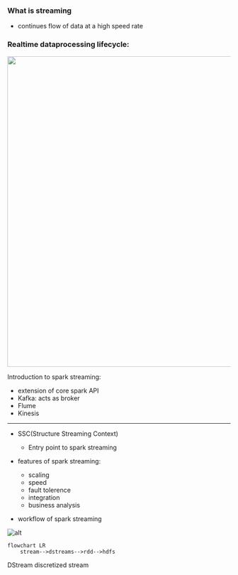 ### What is streaming
- continues flow of data at a high speed rate

### Realtime dataprocessing lifecycle:
<!-- ![rts](https://www.researchgate.net/profile/Fatih-Gurcan/publication/329565393/figure/fig1/AS:711978163134464@1546760230618/Lifecycle-of-real-time-big-data-processing.png) -->

<img  src='https://www.researchgate.net/profile/Fatih-Gurcan/publication/329565393/figure/fig1/AS:711978163134464@1546760230618/Lifecycle-of-real-time-big-data-processing.png' height='700'></img>

Introduction to spark streaming:
- extension of core spark API
- Kafka: acts as broker
- Flume
- Kinesis
------
- SSC(Structure Streaming Context)
  - Entry point to spark streaming
- features of spark streaming:
  - scaling
  - speed
  - fault tolerence
  - integration
  - business analysis

- workflow of spark streaming

![alt](http://www.lifeisafile.com/assets/images/spark_streaming_working.jpg)

```mermaid
flowchart LR
    stream-->dstreams-->rdd-->hdfs
```

DStream discretized stream